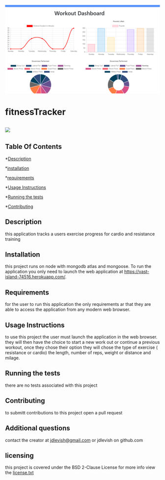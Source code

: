 
![](https://github.com/jdlevish/fitnessTracker/blob/master/fitness.PNG)
# fitnessTracker

## ![](https://img.shields.io/github/license/jdlevish/fitnessTracker/)

## Table Of Contents

*[Description](#Description)

*[installation](#Installation)

*[requirements](#requirements)

*[Usage Instructions](#Usage-Instructions)

*[Running the tests](#Running-the-tests)

*[Contributing](#Contributing)
## Description
this application tracks a users exercise progress for cardio and resistance training
    
## Installation
    
this project runs on node with mongodb atlas and mongoose. To run the application you only need to launch the web application at https://vast-island-74516.herokuapp.com/.
    
## Requirements
    
 for the user to run this application the only requirements ar that they are able to access the application from any modern web browser.
## Usage Instructions

to use this project the user must launch the application in the web browser. they will then have the choice to start a new work out or continue a previous workout, once they chose their option they will chose the type of exercise ( resistance or cardio) the length, number of reps, weight or distance and milage.
    
## Running the tests
    
there are no tests associated with this project
    
## Contributing
    
to submitt contributions to this project open a pull request

## Additional questions
contact the creator at jdlevish@gmail.com or jdlevish on github.com

## licensing
this project is covered under the BSD 2-Clause License for more info view the  [license.txt](/license.txt)
    
